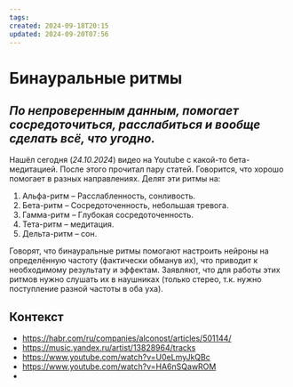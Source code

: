 ```yaml
---
tags: 
created: 2024-09-18T20:15
updated: 2024-09-20T07:56
---
```

# Бинауральные ритмы

## ***По непроверенным данным, помогает сосредоточиться, расслабиться и вообще сделать всё, что угодно.***

Нашёл сегодня (*24.10.2024*) видео на Youtube с какой-то бета-медитацией. После этого прочитал пару статей. Говорится, что хорошо помогает в разных направлениях. Делят эти ритмы на:
1. Альфа-ритм – Расслабленность, сонливость.
2. Бета-ритм – Сосредоточенность, небольшая тревога.
3. Гамма-ритм – Глубокая сосредоточенность.
4. Тета-ритм – медитация.
5. Дельта-ритм – сон.

Говорят, что бинауральные ритмы помогают настроить нейроны на определённую частоту (фактически обманув их), что приводит к необходимому результату и эффектам.
Заявляют, что для работы этих ритмов нужно слушать их в наушниках (только стерео, т.к. нужно поступление разной частоты в оба уха).

## Контекст
- https://habr.com/ru/companies/alconost/articles/501144/
- https://music.yandex.ru/artist/13828964/tracks
- https://www.youtube.com/watch?v=U0eLmyJkQBc
- https://www.youtube.com/watch?v=HA6nSQawROM
- 

